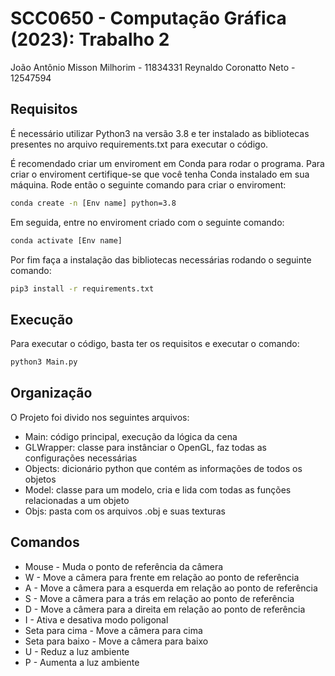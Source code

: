 # SCC0650 - Computação Gráfica (2023): Trabalho 2

João Antônio Misson Milhorim - 11834331
Reynaldo Coronatto Neto - 12547594

## Requisitos

É necessário utilizar Python3 na versão 3.8 e ter instalado as bibliotecas presentes no arquivo requirements.txt para executar o código.

É recomendado criar um enviroment em Conda para rodar o programa. Para criar o enviroment certifique-se que você tenha Conda instalado em sua máquina. Rode então o seguinte comando para criar o enviroment:

```bash
conda create -n [Env name] python=3.8
```

Em seguida, entre no enviroment criado com o seguinte comando:

```bash
conda activate [Env name]
```

Por fim faça a instalação das bibliotecas necessárias rodando o seguinte comando:

```bash
pip3 install -r requirements.txt
```

## Execução

Para executar o código, basta ter os requisitos e executar o comando:

```bash
python3 Main.py
```

## Organização

O Projeto foi divido nos seguintes arquivos:

- Main: código principal, execução da lógica da cena
- GLWrapper: classe para instânciar o OpenGL, faz todas as configurações necessárias
- Objects: dicionário python que contém as informações de todos os objetos
- Model: classe para um modelo, cria e lida com todas as funções relacionadas a um objeto
- Objs: pasta com os arquivos .obj e suas texturas

## Comandos

- Mouse - Muda o ponto de referência da câmera
- W - Move a câmera para frente em relação ao ponto de referência
- A - Move a câmera para a esquerda em relação ao ponto de referência
- S - Move a câmera para a trás em relação ao ponto de referência
- D - Move a câmera para a direita em relação ao ponto de referência
- I - Ativa e desativa modo poligonal
- Seta para cima - Move a câmera para cima
- Seta para baixo - Move a câmera para baixo
- U - Reduz a luz ambiente
- P - Aumenta a luz ambiente